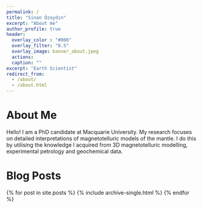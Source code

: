 ```yaml
---
permalink: /
title: "Sinan Özaydın"
excerpt: "About me"
author_profile: true
header:
  overlay_color : "#000"
  overlay_filter: "0.5"
  overlay_image: banner_about.jpeg
  actions:
  caption: ""
excerpt: "Earth Scientist"
redirect_from:
  - /about/
  - /about.html
---
```


About Me
======
Hello! I am a PhD candidate at Macquarie University. My research focuses on detailed interpretations of magnetotelluric models of the mantle. I do this by utilising the knowledge I acquired from 3D magnetotelluric modelling, experimental petrology and geochemical data.

Blog Posts
======

{% for post in site.posts %}
  {% include archive-single.html %}
{% endfor %}
